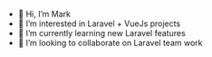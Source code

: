 - 👋 Hi, I’m Mark
- 👀 I’m interested in Laravel + VueJs projects
- 🌱 I’m currently learning new Laravel features
- 💞️ I’m looking to collaborate on Laravel team work
